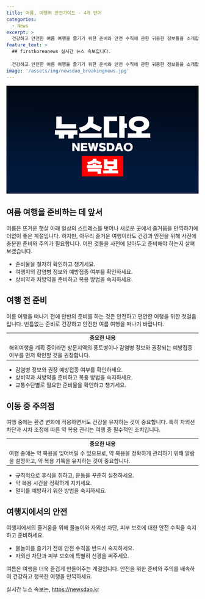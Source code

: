 ```yaml
---
title: 여름, 여행의 안전가이드 - 4개 단어
categories:
  - News
excerpt: >
  건강하고 안전한 여름 여행을 즐기기 위한 준비와 안전 수칙에 관한 귀중한 정보들을 소개합니다. 해외여행 계획시 감염병 정보와 접종 여부 확인, 상비약 및 처방약 준비, 교통수단별 준비 등을 강조하고, 이동 중에는 휴식과 운동, 약 복용 관리, 멀미 관리가 중요하다고 안내합니다. 또한 여행지에서의 물놀이 안전, 자외선 차단과 피부 보호에 대한 안전 수칙을 다루며, 해외 감염 증상 시 조치 사항을 제시합니다. 마지막으로, 충분한 준비와 안전 수칙 준수를 통해 건강하고 즐거운 여행을 즐길 수 있도록 의미 있는 정보를 제공합니다. 클릭하고 싶은 뉴스입니다!
feature_text: >
  ## firstkoreanews 실시간 뉴스 속보입니다.

  건강하고 안전한 여름 여행을 즐기기 위한 준비와 안전 수칙에 관한 귀중한 정보들을 소개합니다. 해외여행 계획시 감염병 정보와 접종 여부 확인, 상비약 및 처방약 준비, 교통수단별 준비 등을 강조하고, 이동 중에는 휴식과 운동, 약 복용 관리, 멀미 관리가 중요하다고 안내합니다. 또한 여행지에서의 물놀이 안전, 자외선 차단과 피부 보호에 대한 안전 수칙을 다루며, 해외 감염 증상 시 조치 사항을 제시합니다. 마지막으로, 충분한 준비와 안전 수칙 준수를 통해 건강하고 즐거운 여행을 즐길 수 있도록 의미 있는 정보를 제공합니다. 클릭하고 싶은 뉴스입니다!
image: '/assets/img/newsdao_breakingnews.jpg'
---
```


<p><img src="/assets/img/newsdao_breakingnews.jpg" alt="firstkoreanews 속보" /></p>

<h2 data-ke-size="size26">여름 여행을 준비하는 데 앞서</h2>

<p data-ke-size="size16">여름은 뜨거운 햇살 아래 일상의 스트레스를 벗어나 새로운 곳에서 즐거움을 만끽하기에 더없이 좋은 계절입니다. 하지만, 아무리 즐거운 여행이라도 건강과 안전을 위해 사전에 충분한 준비와 주의가 필요합니다. 어떤 것들을 사전에 알아두고 준비해야 하는지 살펴보겠습니다.</p>

<ul>
  <li>준비물을 철저히 확인하고 챙기세요.</li>
  <li>여행지의 감염병 정보와 예방접종 여부를 확인하세요.</li>
  <li>상비약과 처방약을 준비하고 복용 방법을 숙지하세요.</li>
</ul>

<h2 data-ke-size="size26">여행 전 준비</h2>

<p data-ke-size="size16">여름 여행을 떠나기 전에 만반의 준비를 하는 것은 안전하고 편안한 여행을 위한 첫걸음입니다. 빈틈없는 준비로 건강하고 안전한 여름 여행을 떠나기 바랍니다.</p>

<table>
  <tr>
    <td style="text-align: center; height: 17px;"><b>중요한 내용</b></td>
  </tr>
  <tr>
    <td>해외여행을 계획 중이라면 방문지역의 풍토병이나 감염병 정보와 권장되는 예방접종 여부를 먼저 확인할 것을 권장합니다.</td>
  </tr>
</table>

<ul>
  <li>감염병 정보와 권장 예방접종 여부를 확인하세요.</li>
  <li>상비약과 처방약을 준비하고 복용 방법을 숙지하세요.</li>
  <li>교통수단별로 필요한 준비물을 확인하고 챙기세요.</li>
</ul>

<h2 data-ke-size="size26">이동 중 주의점</h2>

<p data-ke-size="size16">여행 중에는 환경 변화에 적응하면서도 건강을 유지하는 것이 중요합니다. 특히 자외선 차단과 시차 조정에 따른 약 복용 관리는 여행 중 필수적인 조치입니다.</p>

<table>
  <tr>
    <td style="text-align: center; height: 17px;"><b>중요한 내용</b></td>
  </tr>
  <tr>
    <td>여행 중에는 약 복용을 잊어버릴 수 있으므로, 약 복용을 정확하게 관리하기 위해 알람을 설정하고, 약 복용 기록을 유지하는 것이 중요합니다.</td>
  </tr>
</table>

<ul>
  <li>규칙적으로 휴식을 취하고, 운동을 꾸준히 실천하세요.</li>
  <li>약 복용 시간을 정확하게 지키세요.</li>
  <li>멀미를 예방하기 위한 방법을 숙지하세요.</li>
</ul>

<h2 data-ke-size="size26">여행지에서의 안전</h2>

<p data-ke-size="size16">여행지에서의 즐거움을 위해 물놀이와 자외선 차단, 피부 보호에 대한 안전 수칙을 숙지하고 준비하세요.</p>

<ul>
  <li>물놀이를 즐기기 전에 안전 수칙을 반드시 숙지하세요.</li>
  <li>자외선 차단과 피부 보호에 특별히 신경을 써주세요.</li>
</ul>

<p data-ke-size="size16">여름은 여행을 더욱 즐겁게 만들어주는 계절입니다. 안전을 위한 준비와 주의를 배속하여 건강하고 행복한 여행을 만끽하세요.</p>
실시간 뉴스 속보는, <a href="https://newsdao.kr" rel="dofollow">https://newsdao.kr</a>


